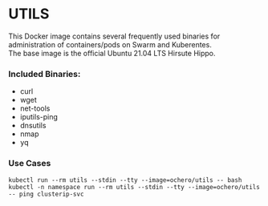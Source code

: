 # UTILS #

This Docker image contains several frequently used binaries for administration of containers/pods on Swarm and Kuberentes. \
The base image is the official Ubuntu 21.04 LTS Hirsute Hippo.

### Included Binaries: ###

* curl
* wget
* net-tools
* iputils-ping 
* dnsutils 
* nmap
* yq

### Use Cases ###

```
kubectl run --rm utils --stdin --tty --image=ochero/utils -- bash
kubectl -n namespace run --rm utils --stdin --tty --image=ochero/utils -- ping clusterip-svc

```

